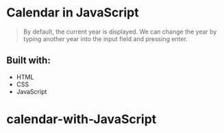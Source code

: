# Calendar in JavaScript

> By default, the current year is displayed. We can change the year by typing another year into the input field and pressing enter.

## Built with:
* HTML
* CSS
* JavaScript
  
# calendar-with-JavaScript
